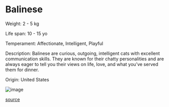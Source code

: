 # Balinese

Weight: 2 - 5 kg

Life span: 10 - 15 yo

Temperament: Affectionate, Intelligent, Playful

Description: Balinese are curious, outgoing, intelligent cats with excellent communication skills. They are known for their chatty personalities and are always eager to tell you their views on life, love, and what you’ve served them for dinner. 

Origin: United States

![image](https://cdn2.thecatapi.com/images/13MkvUreZ.jpg)

[source](https://api.thecatapi.com/v1/breeds/bali)
